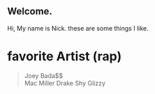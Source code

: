 ## Welcome.

Hi, My name is Nick. these are some things I like. 

# favorite Artist (rap)
>Joey Bada$$  
>Mac Miller
>Drake
>Shy Glizzy 
